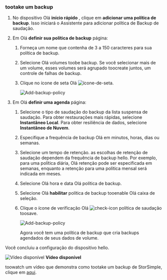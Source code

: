 <!--author=alkohli last changed: 9/17/15-->

### <a name="tootake-a-backup"></a>tootake um backup
1. No dispositivo Olá **início rápido** , clique em **adicionar uma política de backup**. Isso iniciará o Assistente para adicionar política de Backup de saudação. 
2. Em Olá **definir sua política de backup** página:
   
   1. Forneça um nome que contenha de 3 a 150 caracteres para sua política de backup.
   2. Selecione Olá volumes toobe backup. Se você selecionar mais de um volume, esses volumes será agrupado toocreate juntos, um controle de falhas de backup.
   3. Clique no ícone de seta Olá ![ícone-de-seta](./media/storsimple-take-backup/HCS_ArrowIcon-include.png). 
      
      ![Add-backup-policy](./media/storsimple-take-backup/HCS_AddBackupPolicyWizard1M-include.png)
3. Em Olá **definir uma agenda** página:
   
   1. Selecione o tipo de saudação do backup da lista suspensa de saudação. Para obter restaurações mais rápidas, selecione **Instantâneo Local**. Para obter resiliência de dados, selecione **Instantâneo de Nuvem**.
   2. Especifique a frequência de backup Olá em minutos, horas, dias ou semanas.
   3. Selecione um tempo de retenção. as escolhas de retenção de saudação dependem da frequência de backup hello. Por exemplo, para uma política diária, Olá retenção pode ser especificada em semanas, enquanto a retenção para uma política mensal será indicada em meses.
   4. Selecione Olá hora e data Olá política de backup.
   5. Selecione Olá **habilitar** política de backup tooenable Olá caixa de seleção. 
   6. Clique o ícone de verificação Olá ![check-icon](./media/storsimple-take-backup/HCS_CheckIcon-include.png) política de saudação toosave.
      
      ![Add-backup-policy](./media/storsimple-take-backup/HCS_AddBackupPolicyWizard2M-include.png)
      
      Agora você tem uma política de backup que cria backups agendados de seus dados de volume.

Você concluiu a configuração do dispositivo hello. 

![Vídeo disponível](./media/storsimple-take-backup/Video_icon.png) **Vídeo disponível**

toowatch um vídeo que demonstra como tootake um backup de StorSimple, clique em [aqui](https://azure.microsoft.com/documentation/videos/take-a-storsimple-backup/).

